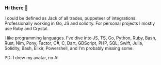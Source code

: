 ### Hi there 👋

I could be defined as Jack of all trades, puppeteer of integrations.
Professionally working in Go, JS and solidity. For personal projects I mostly use Ruby and Crystal.

I like programming languages. I've dive into JS, TS, Go, Python, Ruby, Bash, Rust, Nim, Pony, Factor, C#, C, Dart, GDScript, PHP, SQL, Swift, Julia, Solidity, Bash, Elixir, Powershell, and I'm probably missing some.


PD: I drew my avatar, no AI
